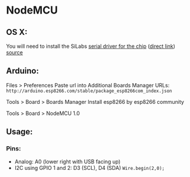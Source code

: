 NodeMCU
======

OS X:
----

You will need to install the SiLabs 
[serial driver for the chip](https://www.silabs.com/products/mcu/Pages/USBtoUARTBridgeVCPDrivers.aspx) 
([direct link](https://www.silabs.com/Support%20Documents/Software/Mac_OSX_VCP_Driver.zip))
[source](https://github.com/nodemcu/nodemcu-devkit/wiki/Getting-Started-on-OSX)

Arduino:
------

Files > Preferences
Paste url into Additional Boards Manager URLs: `http://arduino.esp8266.com/stable/package_esp8266com_index.json`

Tools > Board > Boards Manager
Install esp8266 by esp8266 community

Tools > Board > NodeMCU 1.0


Usage:
-----

### Pins:

* Analog: A0 (lower right with USB facing up)
* I2C using GPIO 1 and 2: D3 (SCL), D4 (SDA) `Wire.begin(2,0);`
